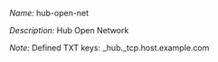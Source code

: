 _Name:_ hub-open-net

_Description:_ Hub Open Network

_Note:_ Defined TXT keys: _hub._tcp.host.example.com


